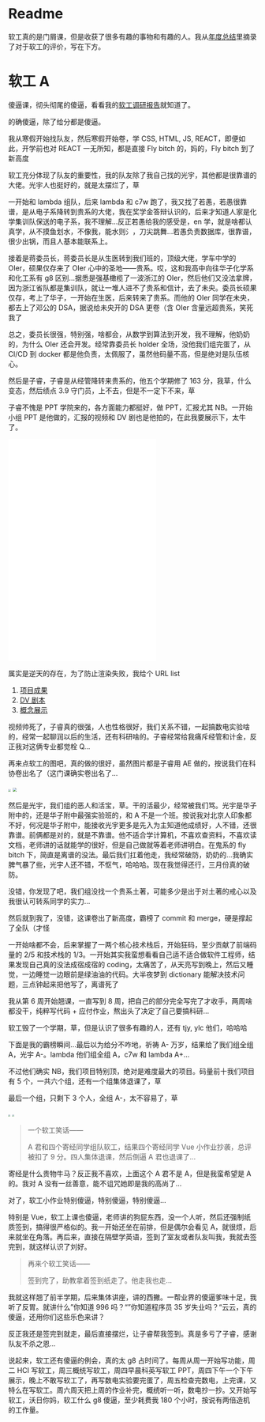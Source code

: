 # Readme

软工真的是门屑课，但是收获了很多有趣的事物和有趣的人。我从[年度总结](https://zhaochenyang20.github.io/2022/04/24/%E9%9A%8F%E7%AC%94/%E5%BF%83%E5%BF%83%E5%BF%B5%E5%BF%B5/%E5%A4%A7%E4%BA%8C%E5%AD%A6%E5%B9%B4%E6%80%BB%E7%BB%93/)里摘录了对于软工的评价，写在下方。

# 软工 A

傻逼课，彻头彻尾的傻逼，看看我的[软工调研报告](https://zhaochenyang20.github.io/2022/03/08/%E9%9A%8F%E7%AC%94/%E5%BF%83%E5%BF%83%E5%BF%B5%E5%BF%B5/%E8%BD%AF%E5%B7%A5%E8%B0%83%E7%A0%94/)就知道了。

的确傻逼，除了给分都是傻逼。

我从寒假开始找队友，然后寒假开始卷，学 CSS, HTML, JS, REACT，即便如此，开学前也对 REACT 一无所知，都是直接 Fly bitch 的，妈的，Fly bitch 到了新高度

软工充分体现了队友的重要性，我的队友除了我自己找的光宇，其他都是很靠谱的大佬。光宇人也挺好的，就是太摆烂了，草

一开始和 lambda 组队，后来 lambda 和 c7w 跑了，我又找了若愚，若愚很靠谱，是从电子系降转到贵系的大佬，我在奖学金答辩认识的，后来才知道人家是化学集训队保送的电子系，我不理解…反正若愚给我的感受是，en 学，就是啥都认真学，从不摸鱼划水，不像我，能水则氵，刀尖跳舞…若愚负责数据库，很靠谱，很少出锅，而且人基本能联系上。

接着是蒋委员长，蒋委员长是从生医转到我们班的，顶级大佬，学车中学的 OIer，硕果仅存来了 OIer 心中的圣地——贵系。哎，这和我高中向往华子化学系和化工系有 g8 区别…据悉是强基橄榄了一波浙江的 OIer，然后他们又没法拿牌，因为浙江省队都是集训队，就让一堆人进不了贵系和信计，去了未央。委员长硕果仅存，考上了华子，一开始在生医，后来转来了贵系。而他的 OIer 同学在未央，都去上了邓公的 DSA，据说给未央开的 DSA 更卷（含 OIer 含量远超贵系，笑死我了

总之，委员长很强，特别强，啥都会，从数学到算法到开发，我不理解，他奶奶的，为什么 OIer 还会开发。经常靠委员长 holder 全场，没他我们组完蛋了，从 CI/CD 到 docker 都是他负责，太佩服了，虽然他码量不高，但是绝对是队伍核心。

然后是子睿，子睿是从经管降转来贵系的，他五个学期修了 163 分，我草，什么变态，然后绩点 3.9 守门员，上不去，但是不一定下不来，草

子睿不愧是 PPT 学院来的，各方面能力都挺好，做 PPT，汇报尤其 NB。一开始小组 PPT 是他做的，汇报的视频和 DV 剧也是他拍的，在此我要展示下，太牛了。

<div>
<iframe src="//player.bilibili.com/player.html?aid=639219029&bvid=BV1KY4y167rm&cid=721932595&page=1" scrolling="no" border="0" frameborder="no" framespacing="0" allowfullscreen="true"> </iframe>


<iframe src="//player.bilibili.com/player.html?aid=256645096&bvid=BV1Qa411f7ku&cid=721934213&page=1" scrolling="no" border="0" frameborder="no" framespacing="0" allowfullscreen="true"> </iframe>

<iframe src="//player.bilibili.com/player.html?aid=341734720&bvid=BV1gR4y1w72c&cid=723226782&page=1" scrolling="no" border="0" frameborder="no" framespacing="0" allowfullscreen="true"> </iframe>

</div>



属实是逆天的存在，为了防止渲染失败，我给个 URL list



1. [项目成果](https://www.bilibili.com/video/BV1gR4y1w72c?share_source=copy_web)
2. [DV 剧本](https://www.bilibili.com/video/BV1Qa411f7ku/)
3. [概念展示](https://www.bilibili.com/video/BV1KY4y167rm/)

视频帅死了，子睿真的很强，人也性格很好，我们关系不错，一起搞数电实验啥的，经常一起聊润以后的生活，还有科研啥的。子睿经常给我痛斥经管和计金，反正我对这俩专业都觉栓 Q…

再来点软工的图吧，真的做的很好，虽然图片都是子睿用 AE 做的，按说我们在科协卷出名了（这门课确实卷出名了…

<img src="https://zhaochenyang20.github.io/pic/embed/5_7_1.jpg" style="zoom:30%;" />

<img src="https://zhaochenyang20.github.io/pic/embed/5_12_1.jpg" style="zoom:50%;" />

然后是光宇，我们组的恶人和活宝，草。干的活最少，经常被我们骂。光宇是华子附中的，还是华子附中最强实验班的，和 A 不是一个班。按说我对北京人印象都不好，何况是华子附中，能接收光宇更多是先入为主知道他成绩好，人不错，还很靠谱。前俩都是对的，就是不靠谱。他不适合学计算机，不喜欢查资料，不喜欢读文档，老师讲的话就能学的很好，但是自己做就等着老师讲明白。在鬼系的 fly bitch 下，简直是离谱的没法。最后我们扛着他走，我经常破防，奶奶的…我确实脾气暴了些，光宇人还不错，不怄气，哈哈哈。现在我觉得还行，三月份真的破防。

没错，你发现了吧，我们组没找一个贵系土著，可能多少是出于对土著的戒心以及我很认可转系同学的实力…

然后就到我了，没错，这课卷出了新高度，霸榜了 commit 和 merge，硬是撑起了全队（才怪

一开始啥都不会，后来掌握了一两个核心技术栈后，开始狂码，至少贡献了前端码量的 2/5 和技术栈的 1/3。一开始其实我蛮想看看自己适不适合做软件工程师，结果发现自己真的没法成宿成宿的 coding，太痛苦了，从天亮写到晚上，然后又睡觉，一边睡觉一边眼前是绿油油的代码。大半夜梦到 dictionary 能解决技术问题，三点钟起来把他写了，离谱死了

我从第 6 周开始翘课，一直写到 8 周，把自己的部分完全写完了才收手，两周啥都没干，纯粹写代码 + 应付作业，熬出头了决定了自己要搞科研…

软工毁了一个学期，草，但是认识了很多有趣的人，还有 tjy, ylc 他们，哈哈哈

下面是我的霸榜瞬间…最后以为给分不咋地，祈祷 A- 万岁，结果给了我们组全组 A，光宇 A-。lambda 他们组全组 A，c7w 和 lambda A+…

不过他们确实 NB，我们项目特别顶，绝对是难度最大的项目。码量前十我们项目有 5 个，一共六个组，还有一个组集体退课了，草

最后一个组，只剩下 3 个人，全组 A-，太不容易了，草

<img src="https://zhaochenyang20.github.io/pic/embed/4_22_1.jpg" style="zoom:27%;" />

<img src="https://zhaochenyang20.github.io/pic/embed/4_22_2.jpg" style="zoom:25%;" />



>  一个软工笑话——
>
> A 君和四个寄经同学组队软工，结果四个寄经同学 Vue 小作业抄袭，总评被扣了 9 分。四人集体退课，然后倒逼 A 君也退课了…

寄经是什么贵物牛马？反正我不喜欢，上面这个 A 君不是 A，但是我蛮希望是 A 的。我对 A 没有一丝善意，能不诅咒她即是我的高尚了…

对了，软工小作业特别傻逼，特别傻逼，特别傻逼…

特别是 Vue，软工上课也傻逼，老师讲的狗屁东西，没一个人听，然后还强制纸质签到，搞得很严格似的。我一开始还坐在前排，但是偶尔会看见 A，就很烦，后来就坐在角落。再后来，直接在隔壁学英语，签到了室友或者队友叫我，我就去签完到，就这样认识了刘好。

> 再来个软工笑话——
>
> 签到完了，助教拿着签到纸走了。他走我也走…

我就这样翘了前半学期，后来集体讲座，讲的西撇。一帮业界的傻逼爹味十足，我听了反胃。就讲什么”你知道 996 吗？“”你知道程序员 35 岁失业吗？“云云，真的傻逼，还用你们这些乐色来讲？

反正我还是签完到就走，最后直接摆烂，让子睿帮我签到。真是多亏了子睿，感谢队友不杀之恩…

说起来，软工还有傻逼的例会，真的太 g8 占时间了。每周从周一开始写功能，周二 HCI 写软工，周三概统写软工，周四早晨科英写软工 PPT，周四下午一个下午展示，晚上不敢写软工了，再写数电实验要完蛋了，周五检查完数电，上完课，又特么在写软工。周六周天把上周的作业补完，概统听一听，数电抄一抄。又开始写软工，沃日你妈，软工什么 g8 傻逼，至少耗费我 180 个小时，按说有两倍造机的工作量。